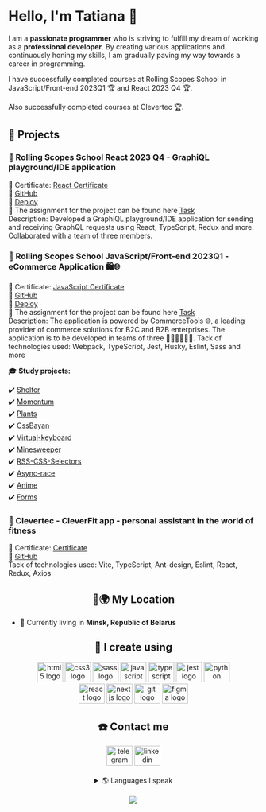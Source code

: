 <h1 align="left">Hello, I'm Tatiana 👋</h1>

I am a **passionate programmer** who is striving to fulfill my dream of working as a **professional developer**. By creating various applications and continuously honing my skills, I am gradually paving my way towards a career in programming.

I have successfully completed courses at Rolling Scopes School in JavaScript/Front-end 2023Q1 🏆 and React 2023 Q4 🏆.

Also successfully completed courses at Сleverteс 🏆.

## 💼 Projects 

   ### 🌟 Rolling Scopes School React 2023 Q4 - GraphiQL playground/IDE application

   🏅 Certificate: [React Certificate](https://app.rs.school/certificate/nuj0hkuq)<br/>
   🔗 [GitHub](https://github.com/ChocolateNao/graphiql-app)<br/>
   🚀 [Deploy](https://graphiql-app-amogus.vercel.app/)<br/>
   📝 The assignment for the project can be found here [Task](https://github.com/ChocolateNao/graphiql-app/pull/17)<br/>
   Description: Developed a GraphiQL playground/IDE application for sending and receiving GraphQL requests using React, TypeScript, Redux and more. Collaborated with a team of three members.


  ### 🌟 Rolling Scopes School JavaScript/Front-end 2023Q1 - eCommerce Application 🛍️🌐

   🏅 Certificate: [JavaScript Certificate](https://app.rs.school/certificate/lhnto46e)  
   🔗 [GitHub](https://github.com/Western8/ocean-store/tree/develop)<br/>
   🚀 [Deploy](https://oceanstore-web.netlify.app/)<br/>
   📝 The assignment for the project can be found here [Task](https://github.com/rolling-scopes-school/tasks/tree/master/tasks/eCommerce-Application)<br/>
   Description: The application is powered by CommerceTools 🌐, a leading provider of commerce solutions for B2C and B2B enterprises. The application is to be developed in teams of three 👨‍💻👩‍💻👨‍💻. Tack of technologies used: Webpack, TypeScript, Jest, Husky, Eslint, Sass and more
   
 🎓 **Study projects:**
 
✔️ [Shelter](https://tatsianasauko.github.io/TatsianaSauko/shelter/)<br/>
✔️ [Momentum](https://rolling-scopes-school.github.io/tatsianasauko-JSFEPRESCHOOL2022Q4/momentum/)<br/>
✔️ [Plants](https://rolling-scopes-school.github.io/tatsianasauko-JSFEPRESCHOOL2022Q4/plants/)<br/>
✔️ [CssBayan](https://tatsianasauko.github.io/cssBayan/cssBayan/index.html)<br/>
✔️ [Virtual-keyboard](https://tatsianasauko.github.io/virtual-keyboard/virtual-keyboard/index.html)<br/>
✔️ [Minesweeper](https://tatsianasauko.github.io/TatsianaSauko/minesweeper/)<br/>
✔️ [RSS-CSS-Selectors](https://lucky-truffle-96d0ed.netlify.app/)<br/>
✔️ [Async-race](https://rolling-scopes-school.github.io/tatsianasauko-JSFE2023Q1/) <br/>
✔️ [Anime](https://react-omega-woad.vercel.app/ )<br/>
✔️ [Forms](https://react-form-rs-school.netlify.app/)<br/>


  ### 🌟 Clevertec - CleverFit app - personal assistant in the world of fitness

   🏅 Certificate: [Certificate](https://drive.google.com/file/d/1dKRAV_oOEgJhMrvRQDMvr1t5HLrgPpfg/view?usp=drive_link)  
   🔗 [GitHub](https://github.com/TatsianaSauko/clevertec)<br/>
   Tack of technologies used: Vite, TypeScript, Ant-design, Eslint, React, Redux, Axios

<h2 align="center">🚀🌍 My Location</h2>

- 🏡 Currently living in **Minsk, Republic of Belarus**

<h2 align="center">🧠 I create using</h2>

<div align="center">
  <a href="https://en.wikipedia.org/wiki/HTML5">
    <img src="https://cdn.jsdelivr.net/gh/devicons/devicon/icons/html5/html5-original.svg" height="40" width="52" alt="html5 logo" /></a>
  <a href="https://en.wikipedia.org/wiki/CSS">
    <img src="https://cdn.jsdelivr.net/gh/devicons/devicon/icons/css3/css3-original.svg" height="40" width="52" alt="css3 logo" /></a>
  <a href="https://sass-lang.com">
    <img src="https://cdn.jsdelivr.net/gh/devicons/devicon/icons/sass/sass-original.svg" height="40" width="52" alt="sass logo" /></a>
  <a href="https://www.javascript.com">
    <img src="https://cdn.jsdelivr.net/gh/devicons/devicon/icons/javascript/javascript-original.svg" height="40" width="52" alt="javascript logo" /></a>
  <a href="https://www.typescriptlang.org">
    <img src="https://cdn.jsdelivr.net/gh/devicons/devicon/icons/typescript/typescript-original.svg" height="40" width="52" alt="typescript logo" /></a>
  <a href="https://nodejs.org/en">
    <img src="https://cdn.jsdelivr.net/gh/devicons/devicon/icons/jest/jest-plain.svg" height="40" width="52" alt="jest logo" /></a>
  <a href="https://www.python.org">
    <img src="https://cdn.jsdelivr.net/gh/devicons/devicon/icons/python/python-original.svg" height="40" width="52" alt="python logo" /></a>
</div>

<div align="center">
  <a href="https://react.dev">
    <img src="https://cdn.jsdelivr.net/gh/devicons/devicon/icons/react/react-original.svg" height="40" width="52" alt="react logo" /></a>
  <a href="https://nextjs.org">
    <img src="https://cdn.jsdelivr.net/gh/devicons/devicon/icons/nextjs/nextjs-original.svg" height="40" width="52" alt="nextjs logo" /></a>
  <a href="https://git-scm.com">
    <img src="https://cdn.jsdelivr.net/gh/devicons/devicon/icons/git/git-original.svg" height="40" width="52" alt="git logo" /></a>
  <a href="https://www.figma.com">
    <img src="https://cdn.jsdelivr.net/gh/devicons/devicon/icons/figma/figma-original.svg" height="40" width="52" alt="figma logo" /></a>
</div>

<h2 align="center">☎️ Contact me</h2>

<div align="center">
  <a href="https://t.me/tatianagabermel" target="_blank">
    <img src="https://raw.githubusercontent.com/maurodesouza/profile-readme-generator/master/src/assets/icons/social/telegram/default.svg" width="52" height="40" alt="telegram logo" /></a>
  <a href="https://www.linkedin.com/in/tatsiana-savko-278104230" target="_blank">
    <img src="https://raw.githubusercontent.com/maurodesouza/profile-readme-generator/master/src/assets/icons/social/linkedin/default.svg" width="52" height="40" alt="linkedin logo" /></a>
</div>
 <br />
<details align="center">
<summary>🌎 Languages I speak</summary>

- Russian - Native
- English - А2
</details>

<br />
<div align="center" >
    <a href="https://www.codewars.com/users/rsschool_0b92dea6d3c77ffb"><img src="https://www.codewars.com/users/rsschool_0b92dea6d3c77ffb/badges/small" /></a>
</div>


